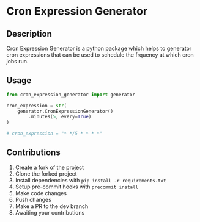 # Cron Expression Generator

## Description

Cron Expression Generator is a python package which helps to generator cron expressions that can be used to schedule the frquency at which cron jobs run.

## Usage

```python
from cron_expression_generator import generator

cron_expression = str(
    generator.CronExpressionGenerator()
        .minutes(5, every=True)
)

# cron_expression = "* */5 * * * *"
```

## Contributions

1. Create a fork of the project
2. Clone the forked project
3. Install dependencies with ```pip install -r requirements.txt```
4. Setup pre-commit hooks with ```precommit install```
5. Make code changes
6. Push changes
7. Make a PR to the dev branch
8. Awaiting your contributions
